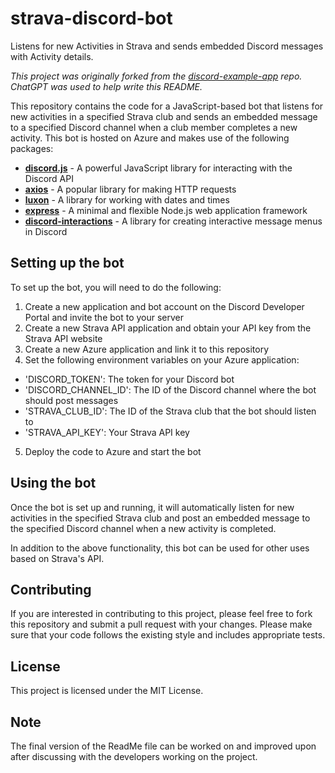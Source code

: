 # strava-discord-bot

Listens for new Activities in Strava and sends embedded Discord messages with Activity details. 

*This project was originally forked from the [discord-example-app](https://github.com/discord/discord-example-app) repo. ChatGPT was used to help write this README.*

This repository contains the code for a JavaScript-based bot that listens for new activities in a specified Strava club and sends an embedded message to a specified Discord channel when a club member completes a new activity. This bot is hosted on Azure and makes use of the following packages:

- **[discord.js](https://discord.js.org)** - A powerful JavaScript library for interacting with the Discord API
- **[axios](https://axios-http.com/docs/api_intro)** - A popular library for making HTTP requests
- **[luxon](https://moment.github.io/luxon/#/)** - A library for working with dates and times
- **[express](https://expressjs.com/)** - A minimal and flexible Node.js web application framework
- **[discord-interactions](https://github.com/discord/discord-interactions-js)** - A library for creating interactive message menus in Discord

## Setting up the bot
To set up the bot, you will need to do the following:

1. Create a new application and bot account on the Discord Developer Portal and invite the bot to your server
2. Create a new Strava API application and obtain your API key from the Strava API website
3. Create a new Azure application and link it to this repository
4. Set the following environment variables on your Azure application:
  - 'DISCORD_TOKEN': The token for your Discord bot
  - 'DISCORD_CHANNEL_ID': The ID of the Discord channel where the bot should post messages
  - 'STRAVA_CLUB_ID': The ID of the Strava club that the bot should listen to
  - 'STRAVA_API_KEY': Your Strava API key
5. Deploy the code to Azure and start the bot

## Using the bot
Once the bot is set up and running, it will automatically listen for new activities in the specified Strava club and post an embedded message to the specified Discord channel when a new activity is completed.

In addition to the above functionality, this bot can be used for other uses based on Strava's API.

## Contributing
If you are interested in contributing to this project, please feel free to fork this repository and submit a pull request with your changes. Please make sure that your code follows the existing style and includes appropriate tests.

## License
This project is licensed under the MIT License.

## Note
The final version of the ReadMe file can be worked on and improved upon after discussing with the developers working on the project.
